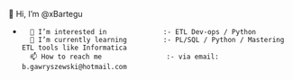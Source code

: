 👋 Hi, I’m @xBartegu


-       👀 I’m interested in              :- ETL Dev-ops / Python
        🌱 I’m currently learning         :- PL/SQL / Python / Mastering ETL tools like Informatica
        📫 How to reach me                :- via email: b.gawryszewski@hotmail.com

<!---
xBartegu/xBartegu is a ✨ special ✨ repository because its `README.md` (this file) appears on your GitHub profile.
You can click the Preview link to take a look at your changes.
--->
